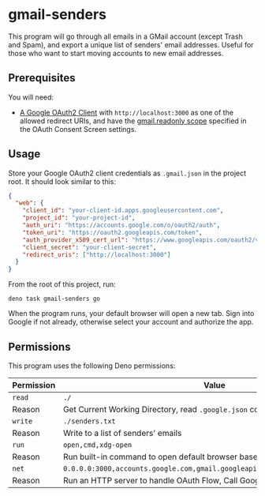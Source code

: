 # gmail-senders

This program will go through all emails in a GMail account (except Trash and Spam), and export a unique list of senders'
email addresses. Useful for those who want to start moving accounts to new email addresses.

## Prerequisites

You will need:

- [A Google OAuth2 Client](https://developers.google.com/identity/protocols/oauth2/web-server) with
  `http://localhost:3000` as one of the allowed redirect URIs, and have the
  [gmail.readonly scope](https://developers.google.com/identity/protocols/oauth2/scopes) specified in the OAuth Consent
  Screen settings.

## Usage

Store your Google OAuth2 client credentials as `.gmail.json` in the project root. It should look similar to this:

```json
{
  "web": {
    "client_id": "your-client-id.apps.googleusercontent.com",
    "project_id": "your-project-id",
    "auth_uri": "https://accounts.google.com/o/oauth2/auth",
    "token_uri": "https://oauth2.googleapis.com/token",
    "auth_provider_x509_cert_url": "https://www.googleapis.com/oauth2/v1/certs",
    "client_secret": "your-client-secret",
    "redirect_uris": ["http://localhost:3000"]
  }
}
```

From the root of this project, run:

```shell
deno task gmail-senders go
```

When the program runs, your default browser will open a new tab. Sign into Google if not already, otherwise select your
account and authorize the app.

## Permissions

This program uses the following Deno permissions:

| Permission | Value                                                                         |
| ---------- | ----------------------------------------------------------------------------- |
| `read`     | `./`                                                                          |
| Reason     | Get Current Working Directory, read `.google.json` config file                |
| `write`    | `./senders.txt`                                                               |
| Reason     | Write to a list of senders' emails                                            |
| `run`      | `open,cmd,xdg-open`                                                           |
| Reason     | Run built-in command to open default browser based on OS                      |
| `net`      | `0.0.0.0:3000,accounts.google.com,gmail.googleapis.com,oauth2.googleapis.com` |
| Reason     | Run an HTTP server to handle OAuth Flow, Call Google APIs                     |
